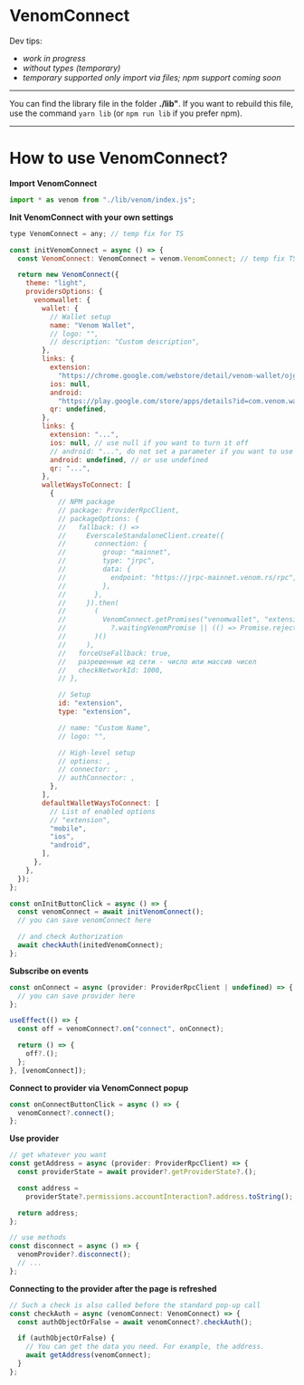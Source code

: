 # VenomConnect

Dev tips:

- _work in progress_
- _without types (temporary)_
- _temporary supported only import via files; npm support coming soon_

---

You can find the library file in the folder **./lib"**.
If you want to rebuild this file, use the command `yarn lib` (or `npm run lib` if you prefer npm).

---

# How to use VenomConnect?

**Import VenomConnect**

```javascript
import * as venom from "./lib/venom/index.js";
```

**Init VenomConnect with your own settings**

```javascript
type VenomConnect = any; // temp fix for TS

const initVenomConnect = async () => {
  const VenomConnect: VenomConnect = venom.VenomConnect; // temp fix TS

  return new VenomConnect({
    theme: "light",
    providersOptions: {
      venomwallet: {
        wallet: {
          // Wallet setup
          name: "Venom Wallet",
          // logo: "",
          // description: "Custom description",
        },
        links: {
          extension:
            "https://chrome.google.com/webstore/detail/venom-wallet/ojggmchlghnjlapmfbnjholfjkiidbch",
          ios: null,
          android:
            "https://play.google.com/store/apps/details?id=com.venom.wallet",
          qr: undefined,
        },
        links: {
          extension: "...",
          ios: null, // use null if you want to turn it off
          // android: "...", do not set a parameter if you want to use it default version
          android: undefined, // or use undefined
          qr: "...",
        },
        walletWaysToConnect: [
          {
            // NPM package
            // package: ProviderRpcClient,
            // packageOptions: {
            //   fallback: () =>
            //     EverscaleStandaloneClient.create({
            //       connection: {
            //         group: "mainnet",
            //         type: "jrpc",
            //         data: {
            //           endpoint: "https://jrpc-mainnet.venom.rs/rpc",
            //         },
            //       },
            //     }).then(
            //       (
            //         VenomConnect.getPromises("venomwallet", "extension")
            //           ?.waitingVenomPromise || (() => Promise.reject())
            //       )()
            //     ),
            //   forceUseFallback: true,
            //   разрешенные ид сети - число или массив чисел  
            //   checkNetworkId: 1000,  
            // },

            // Setup
            id: "extension",
            type: "extension",

            // name: "Custom Name",
            // logo: "",

            // High-level setup
            // options: ,
            // connector: ,
            // authConnector: ,
          },
        ],
        defaultWalletWaysToConnect: [
          // List of enabled options
          // "extension",
          "mobile",
          "ios",
          "android",
        ],
      },
    },
  });
};

const onInitButtonClick = async () => {
  const venomConnect = await initVenomConnect();
  // you can save venomConnect here

  // and check Authorization
  await checkAuth(initedVenomConnect);
};
```

**Subscribe on events**

```javascript
const onConnect = async (provider: ProviderRpcClient | undefined) => {
  // you can save provider here
};

useEffect(() => {
  const off = venomConnect?.on("connect", onConnect);

  return () => {
    off?.();
  };
}, [venomConnect]);
```

**Connect to provider via VenomConnect popup**

```javascript
const onConnectButtonClick = async () => {
  venomConnect?.connect();
};
```

**Use provider**

```javascript
// get whatever you want
const getAddress = async (provider: ProviderRpcClient) => {
  const providerState = await provider?.getProviderState?.();

  const address =
    providerState?.permissions.accountInteraction?.address.toString();

  return address;
};

// use methods
const disconnect = async () => {
  venomProvider?.disconnect();
  // ...
};
```

**Connecting to the provider after the page is refreshed**

```javascript
// Such a check is also called before the standard pop-up call
const checkAuth = async (venomConnect: VenomConnect) => {
  const authObjectOrFalse = await venomConnect?.checkAuth();

  if (authObjectOrFalse) {
    // You can get the data you need. For example, the address.
    await getAddress(venomConnect);
  }
};
```
